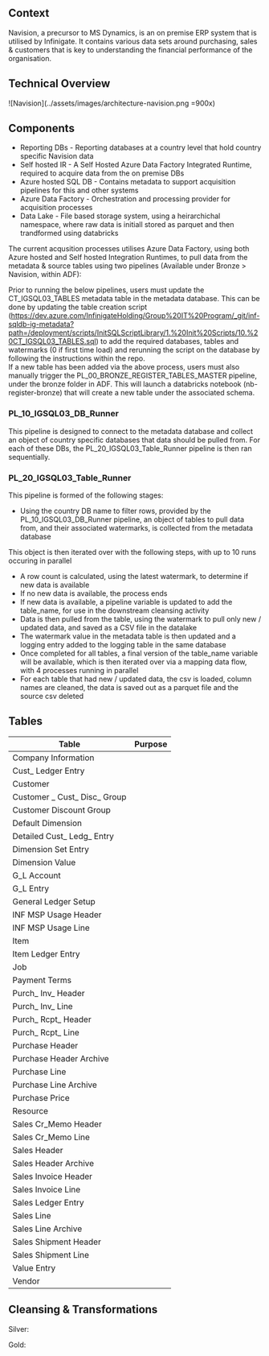 ## Context

Navision, a precursor to MS Dynamics, is an on premise ERP system that is utilised by Infinigate. It contains various data sets around purchasing, sales & customers that is key to understanding the financial performance of the organisation.  

## Technical Overview
![Navision](../assets/images/architecture-navision.png =900x)

## Components

- Reporting DBs - Reporting databases at a country level that hold country specific Navision data
- Self hosted IR - A Self Hosted Azure Data Factory Integrated Runtime, required to acquire data from the on premise DBs
- Azure hosted SQL DB - Contains metadata to support acquisition pipelines for this and other systems
- Azure Data Factory - Orchestration and processing provider for acquisition processes
- Data Lake - File based storage system, using a heirarchichal namespace, where raw data is initiall stored as parquet and then trandformed using databricks


The current acqusition processes utilises Azure Data Factory, using both Azure hosted and Self hosted Integration Runtimes, to pull data from the metadata & source tables using two pipelines (Available under Bronze > Navision, within ADF):

Prior to running the below pipelines, users must update the CT_IGSQL03_TABLES metadata table in the metadata database. This can be done by updating the table creation script (https://dev.azure.com/InfinigateHolding/Group%20IT%20Program/_git/inf-sqldb-ig-metadata?path=/deployment/scripts/InitSQLScriptLibrary/1.%20Init%20Scripts/10.%20CT_IGSQL03_TABLES.sql) to add the required databases, tables and watermarks (0 if first time load) and rerunning the script on the database by following the instructions within the repo.  
If a new table has been added via the above process, users must also manually trigger the PL_00_BRONZE_REGISTER_TABLES_MASTER pipeline, under the bronze folder in ADF. This will launch a databricks notebook (nb-register-bronze) that will create a new table under the associated schema.

### PL_10_IGSQL03_DB_Runner
This pipeline is designed to connect to the metadata database and collect an object of country specific databases that data should be pulled from. For each of these DBs, the PL_20_IGSQL03_Table_Runner pipeline is then ran sequentially.

### PL_20_IGSQL03_Table_Runner

This pipeline is formed of the following stages:
- Using the country DB name to filter rows, provided by the PL_10_IGSQL03_DB_Runner pipeline, an object of tables to pull data from, and their associated watermarks, is collected from the metadata database

This object is then iterated over with the following steps, with up to 10 runs occuring in parallel
- A row count is calculated, using the latest watermark, to determine if new data is available
- If no new data is available, the process ends
- If new data is available, a pipeline variable is updated to add the table_name, for use in the downstream cleansing activity
- Data is then pulled from the table, using the watermark to pull only new / updated data, and saved as a CSV file in the datalake
- The watermark value in the metadata table is then updated and a logging entry added to the logging table in the same database
- Once completed for all tables, a final version of the table_name variable will be available, which is then iterated over via a mapping data flow, with 4 processes running in parallel
- For each table that had new / updated data, the csv is loaded, column names are cleaned, the data is saved out as a parquet file and the source csv deleted


## Tables

|Table  | Purpose |
|--|--|
|Company Information| |  
|Cust_ Ledger Entry| |  
|Customer| |  
|Customer _ Cust_ Disc_ Group| |  
|Customer Discount Group| |  
|Default Dimension| |  
|Detailed Cust_ Ledg_ Entry| |  
|Dimension Set Entry| |  
|Dimension Value| |  
|G_L Account| |  
|G_L Entry| |  
|General Ledger Setup| |  
|INF MSP Usage Header| |  
|INF MSP Usage Line| |  
|Item| |  
|Item Ledger Entry| |  
|Job| |  
|Payment Terms| |  
|Purch_ Inv_ Header| |  
|Purch_ Inv_ Line| |  
|Purch_ Rcpt_ Header| |  
|Purch_ Rcpt_ Line| |  
|Purchase Header| |  
|Purchase Header Archive| |  
|Purchase Line| |  
|Purchase Line Archive| |  
|Purchase Price| |  
|Resource| |  
|Sales Cr_Memo Header| |  
|Sales Cr_Memo Line| |  
|Sales Header| |  
|Sales Header Archive| |  
|Sales Invoice Header| |  
|Sales Invoice Line| |  
|Sales Ledger Entry| |  
|Sales Line| |  
|Sales Line Archive| |  
|Sales Shipment Header| |  
|Sales Shipment Line| |  
|Value Entry| |  
|Vendor| | 

 
## Cleansing & Transformations

Silver:  


Gold:  